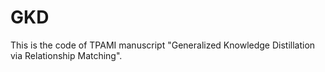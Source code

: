 # GKD

This is the code of TPAMI manuscript "Generalized Knowledge Distillation via Relationship Matching".
